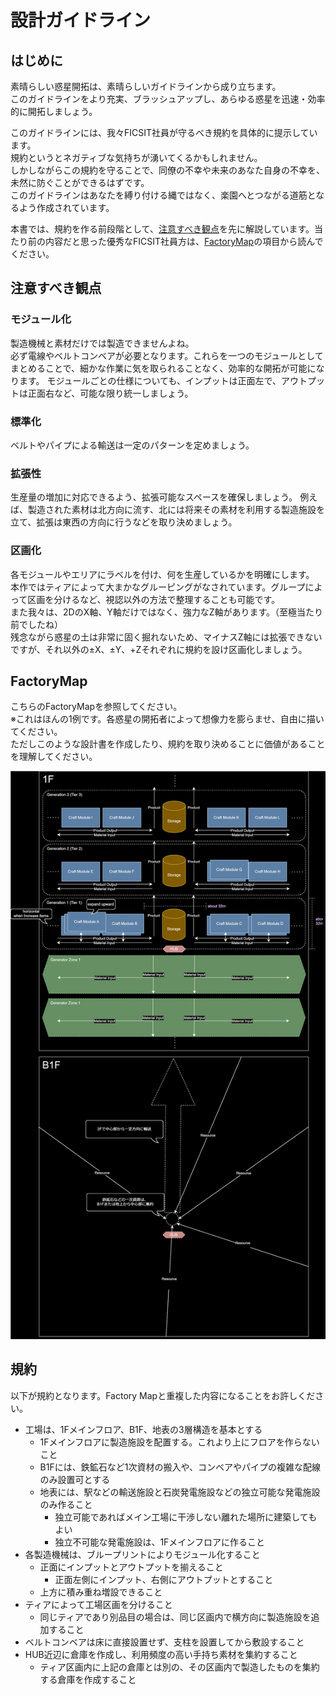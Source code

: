# 設計ガイドライン

## はじめに
素晴らしい惑星開拓は、素晴らしいガイドラインから成り立ちます。  
このガイドラインをより充実、ブラッシュアップし、あらゆる惑星を迅速・効率的に開拓しましょう。  
  
このガイドラインには、我々FICSIT社員が守るべき規約を具体的に提示しています。  
規約というとネガティブな気持ちが湧いてくるかもしれません。  
しかしながらこの規約を守ることで、同僚の不幸や未来のあなた自身の不幸を、未然に防ぐことができるはずです。  
このガイドラインはあなたを縛り付ける縄ではなく、楽園へとつながる道筋となるよう作成されています。  
  
本書では、規約を作る前段階として、[注意すべき観点](#注意すべき観点)を先に解説しています。当たり前の内容だと思った優秀なFICSIT社員方は、[FactoryMap](#FactoryMap)の項目から読んでください。

## 注意すべき観点
### モジュール化
製造機械と素材だけでは製造できませんよね。  
必ず電線やベルトコンベアが必要となります。これらを一つのモジュールとしてまとめることで、細かな作業に気を取られることなく、効率的な開拓が可能になります。
モジュールごとの仕様についても、インプットは正面左で、アウトプットは正面右など、可能な限り統一しましょう。  

### 標準化
ベルトやパイプによる輸送は一定のパターンを定めましょう。  

### 拡張性
生産量の増加に対応できるよう、拡張可能なスペースを確保しましょう。
例えば、製造された素材は北方向に流す、北には将来その素材を利用する製造施設を立て、拡張は東西の方向に行うなどを取り決めましょう。  

### 区画化
各モジュールやエリアにラベルを付け、何を生産しているかを明確にします。  
本作ではティアによって大まかなグルーピングがなされています。グループによって区画を分けるなど、視認以外の方法で整理することも可能です。  
また我々は、2DのX軸、Y軸だけではなく、強力なZ軸があります。（至極当たり前でしたね）  
残念ながら惑星の土は非常に固く掘れないため、マイナスZ軸には拡張できないですが、それ以外の±X、±Y、+Zそれぞれに規約を設け区画化しましょう。  

## FactoryMap
こちらのFactoryMapを参照してください。  
※これはほんの1例です。各惑星の開拓者によって想像力を膨らませ、自由に描いてください。  
ただしこのような設計書を作成したり、規約を取り決めることに価値があることを理解してください。  
  
![FactoryMap](./factory_map.drawio.svg)

## 規約
以下が規約となります。Factory Mapと重複した内容になることをお許しください。
* 工場は、1Fメインフロア、B1F、地表の3層構造を基本とする
  * 1Fメインフロアに製造施設を配置する。これより上にフロアを作らないこと
  * B1Fには、鉄鉱石など1次資材の搬入や、コンベアやパイプの複雑な配線のみ設置可とする
  * 地表には、駅などの輸送施設と石炭発電施設などの独立可能な発電施設のみ作ること
    * 独立可能であればメイン工場に干渉しない離れた場所に建築してもよい
    * 独立不可能な発電施設は、1Fメインフロアに作ること
* 各製造機械は、ブループリントによりモジュール化すること
  * 正面にインプットとアウトプットを揃えること
    * 正面左側にインプット、右側にアウトプットとすること
  * 上方に積み重ね増設できること
* ティアによって工場区画を分けること
  * 同じティアであり別品目の場合は、同じ区画内で横方向に製造施設を追加すること
* ベルトコンベアは床に直接設置せず、支柱を設置してから敷設すること
* HUB近辺に倉庫を作成し、利用頻度の高い手持ち素材を集約すること
  * ティア区画内に上記の倉庫とは別の、その区画内で製造したものを集約する倉庫を作成すること
